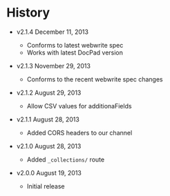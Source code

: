 # History

- v2.1.4 December 11, 2013
	- Conforms to latest webwrite spec
	- Works with latest DocPad version

- v2.1.3 November 29, 2013
	- Conforms to the recent webwrite spec changes

- v2.1.2 August 29, 2013
	- Allow CSV values for additionaFields

- v2.1.1 August 28, 2013
	- Added CORS headers to our channel

- v2.1.0 August 28, 2013
	- Added `_collections/` route

- v2.0.0 August 19, 2013
	- Initial release
